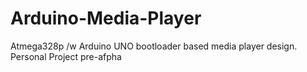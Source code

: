 Arduino-Media-Player
====================

Atmega328p /w Arduino UNO bootloader based media player design.  Personal Project pre-afpha
